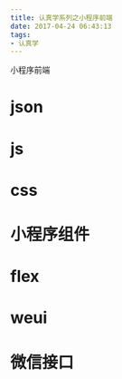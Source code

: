 ```yaml
---
title: 认真学系列之小程序前端
date: 2017-04-24 06:43:13
tags: 
- 认真学
---
```


小程序前端
<!--more-->

# json
# js
# css
# 小程序组件
# flex
# weui
# 微信接口